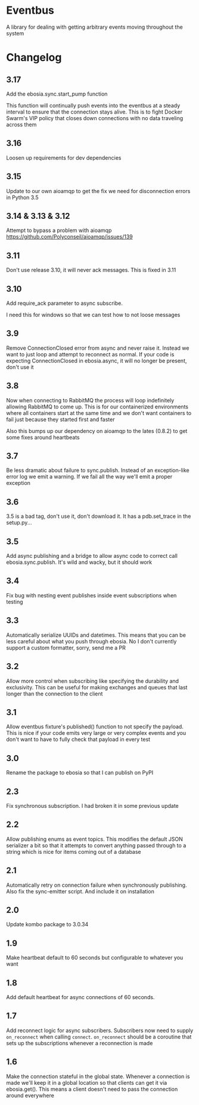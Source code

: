 Eventbus
========

A library for dealing with getting arbitrary events moving throughout the system

Changelog
=========

3.17
----
Add the ebosia.sync.start_pump function

This function will continually push events into the eventbus at a steady interval to ensure
that the connection stays alive. This is to fight Docker Swarm's VIP policy that closes
down connections with no data traveling across them

3.16
----
Loosen up requirements for dev dependencies

3.15
----
Update to our own aioamqp to get the fix we need for disconnection errors in Python 3.5

3.14 & 3.13 & 3.12
------------------
Attempt to bypass a problem with aioamqp https://github.com/Polyconseil/aioamqp/issues/139

3.11
----
Don't use release 3.10, it will never ack messages. This is fixed in 3.11

3.10
----
Add require_ack parameter to async subscribe.

I need this for windows so that we can test how to not loose messages

3.9
---
Remove ConnectionClosed error from async and never raise it. Instead we want to just loop and attempt to reconnect as normal.
If your code is expecting ConnectionClosed in ebosia.async, it will no longer be present, don't use it

3.8
---
Now when connecting to RabbitMQ the process will loop indefinitely allowing RabbitMQ to come up. This is for our containerized environments where all containers start at the same time and we don't want containers to fail just because they started first and faster

Also this bumps up our dependency on aioamqp to the lates (0.8.2) to get some fixes around heartbeats

3.7
---
Be less dramatic about failure to sync.publish. Instead of an exception-like error log we emit a warning. If we fail all the way we'll emit a proper exception

3.6
---
3.5 is a bad tag, don't use it, don't download it. It has a pdb.set_trace in the setup.py...

3.5
---
Add async publishing and a bridge to allow async code to correct call ebosia.sync.publish. It's wild and wacky, but it should work

3.4
---
Fix bug with nesting event publishes inside event subscriptions when testing

3.3
---
Automatically serialize UUIDs and datetimes. This means that you can be less careful about what you push through ebosia. No
I don't currently support a custom formatter, sorry, send me a PR

3.2
---
Allow more control when subscribing like specifying the durability and exclusivity. This can be useful for making exchanges
and queues that last longer than the connection to the client

3.1
---
Allow eventbus fixture's published() function to not specify the payload. This is nice if your code emits very large or very complex events
and you don't want to have to fully check that payload in every test

3.0
---
Rename the package to ebosia so that I can publish on PyPI

2.3
---
Fix synchronous subscription. I had broken it in some previous update

2.2
---
Allow publishing enums as event topics. This modifies the default JSON serializer a bit so that it attempts to
convert anything passed through to a string which is nice for items coming out of a database

2.1
---
Automatically retry on connection failure when synchronously publishing. Also fix the sync-emitter script. And include it on installation

2.0
---
Update kombo package to 3.0.34

1.9
---
Make heartbeat default to 60 seconds but configurable to whatever you want

1.8
---

Add default heartbeat for async connections of 60 seconds.

1.7
---

Add reconnect logic for async subscribers. Subscribers now need to supply `on_reconnect` when calling `connect`. `on_reconnect` should be a coroutine that sets up the subscriptions whenever a reconnection is made

1.6
---

Make the connection stateful in the global state. Whenever a connection is made we'll keep it in a global location so that clients can get it via ebosia.get(). This means a client doesn't need to pass the connection around everywhere
